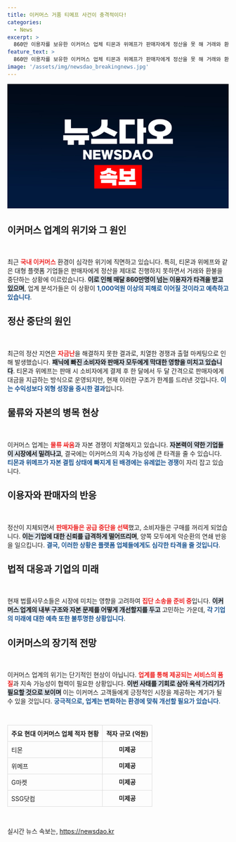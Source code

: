 ```yaml
---
title: 이커머스 거품 티메프 사건이 충격적이다!
categories:
  - News
excerpt: >
  860만 이용자를 보유한 이커머스 업체 티몬과 위메프가 판매자에게 정산을 못 해 거래와 환불을 중단하며 자금난에 직면했습니다. 누적 적자와 자본 잠식으로 위기감이 커지며, 업계는 큰 피해를 예고하고 있습니다.
feature_text: >
  860만 이용자를 보유한 이커머스 업체 티몬과 위메프가 판매자에게 정산을 못 해 거래와 환불을 중단하며 자금난에 직면했습니다. 누적 적자와 자본 잠식으로 위기감이 커지며, 업계는 큰 피해를 예고하고 있습니다.
image: '/assets/img/newsdao_breakingnews.jpg'
---
```


<p><img src="/assets/img/newsdao_breakingnews.jpg" alt="firstkoreanews 속보" /></p>

<h2 data-ke-size="size26">이커머스 업계의 위기와 그 원인</h2>

<p data-ke-size="size16">&nbsp;</p>

<p>최근 <b><span style="color: #ee2323;">국내 이커머스</span></b> 환경이 심각한 위기에 직면하고 있습니다. 특히, 티몬과 위메프와 같은 대형 플랫폼 기업들은 판매자에게 정산을 제대로 진행하지 못하면서 거래와 환불을 중단하는 상황에 이르렀습니다. <b><span style="background-color: #21538527;">이로 인해 매달 860만명이 넘는 이용자가 타격을 받고 있으며</span></b>, 업계 분석가들은 이 상황이 <b><span style="color: #1a5490;">1,000억원 이상의 피해로 이어질 것이라고 예측하고 있습니다</span></b>.</p>

<h2 data-ke-size="size26">정산 중단의 원인</h2>

<p data-ke-size="size16">&nbsp;</p>

<p>최근의 정산 지연은 <b><span style="color: #ee2323;">자금난</span></b>을 해결하지 못한 결과로, 치열한 경쟁과 출혈 마케팅으로 인해 발생했습니다. <b><span style="background-color: #21538527;">패닉에 빠진 소비자와 판매자 모두에게 막대한 영향을 미치고 있습니다</span></b>. 티몬과 위메프는 판매 시 소비자에게 결제 후 한 달에서 두 달 간격으로 판매자에게 대금을 지급하는 방식으로 운영되지만, 현재 이러한 구조가 한계를 드러낸 것입니다. <b><span style="color: #1a5490;">이는 수익성보다 외형 성장을 중시한 결과</span></b>입니다.</p>

<h2 data-ke-size="size26">물류와 자본의 병목 현상</h2>

<p data-ke-size="size16">&nbsp;</p>

<p>이커머스 업계는 <b><span style="color: #ee2323;">물류 싸움</span></b>과 자본 경쟁이 치열해지고 있습니다. <b><span style="background-color: #21538527;">자본력이 약한 기업들이 시장에서 밀려나고</span></b>, 결국에는 이커머스의 지속 가능성에 큰 타격을 줄 수 있습니다. <b><span style="color: #1a5490;">티몬과 위메프가 자본 결핍 상태에 빠지게 된 배경에는 유례없는 경쟁</span></b>이 자리 잡고 있습니다.</p>

<h2 data-ke-size="size26">이용자와 판매자의 반응</h2>

<p data-ke-size="size16">&nbsp;</p>

<p>정산이 지체되면서 <b><span style="color: #ee2323;">판매자들은 공급 중단을 선택</span></b>했고, 소비자들은 구매를 꺼리게 되었습니다. <b><span style="background-color: #21538527;">이는 기업에 대한 신뢰를 급격하게 떨어뜨리며</span></b>, 양쪽 모두에게 악순환의 연쇄 반응을 일으킵니다. <b><span style="color: #1a5490;">결국, 이러한 상황은 플랫폼 업체들에게도 심각한 타격을 줄 것입니다</span></b>.</p>

<h2 data-ke-size="size26">법적 대응과 기업의 미래</h2>

<p data-ke-size="size16">&nbsp;</p>

<p>현재 법률사무소들은 시장에 미치는 영향을 고려하여 <b><span style="color: #ee2323;">집단 소송을 준비 중</span></b>입니다. <b><span style="background-color: #21538527;">이커머스 업계의 내부 구조와 자본 문제를 어떻게 개선할지를 두고</span></b> 고민하는 가운데, <b><span style="color: #1a5490;">각 기업의 미래에 대한 예측 또한 불투명한 상황입니다</span></b>.</p>

<h2 data-ke-size="size26">이커머스의 장기적 전망</h2>

<p data-ke-size="size16">&nbsp;</p>

<p>이커머스 업계의 위기는 단기적인 현상이 아닙니다. <b><span style="color: #ee2323;">업계를 통해 제공되는 서비스의 품질</span></b>과 지속 가능성이 협력이 필요한 상황입니다. <b><span style="background-color: #21538527;">이번 사태를 기회로 삼아 옥석 가리기가 필요할 것으로 보이며</span></b> 이는 이커머스 고객들에게 긍정적인 시장을 제공하는 계기가 될 수 있을 것입니다. <b><span style="color: #1a5490;">궁극적으로, 업계는 변화하는 환경에 맞춰 개선할 필요가 있습니다</span></b>.</p>

<p data-ke-size="size16">&nbsp;</p>

<table style="width:100%; border-collapse: collapse;">
<tr>
<td style="border: 1px solid #dddddd; text-align: left; padding: 8px;"><b>주요 현대 이커머스 업체 적자 현황</b></td>
<td style="border: 1px solid #dddddd; text-align: left; padding: 8px;"><b>적자 규모 (억원)</b></td>
</tr>
<tr>
<td style="border: 1px solid #dddddd; text-align: left; padding: 8px;">티몬</td>
<td style="border: 1px solid #dddddd; text-align: center; height: 17px;"><b>미제공</b></td>
</tr>
<tr>
<td style="border: 1px solid #dddddd; text-align: left; padding: 8px;">위메프</td>
<td style="border: 1px solid #dddddd; text-align: center; height: 17px;"><b>미제공</b></td>
</tr>
<tr>
<td style="border: 1px solid #dddddd; text-align: left; padding: 8px;">G마켓</td>
<td style="border: 1px solid #dddddd; text-align: center; height: 17px;"><b>미제공</b></td>
</tr>
<tr>
<td style="border: 1px solid #dddddd; text-align: left; padding: 8px;">SSG닷컴</td>
<td style="border: 1px solid #dddddd; text-align: center; height: 17px;"><b>미제공</b></td>
</tr>
</table>

<p data-ke-size="size16">&nbsp;</p>
실시간 뉴스 속보는, <a href="https://newsdao.kr" rel="dofollow">https://newsdao.kr</a>


